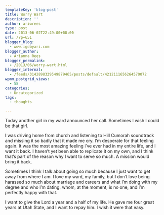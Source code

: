 ```yaml
---
templateKey: 'blog-post'
title: Worry Wart
description: ''
author: ariwrees
type: post
date: 2013-06-02T22:49:00+00:00
url: /?p=651
blogger_blog:
  - www.igobyari.com
blogger_author:
  - Arianna Rees
blogger_permalink:
  - /2013/06/worry-wart.html
blogger_internal:
  - /feeds/3142898329549879465/posts/default/4212111656264570072
wpmm_postgrid_views:
  - 58
categories:
  - Uncategorized
tags:
  - thoughts

---
```

Today another girl in my ward announced her call. Sometimes I wish I could be that girl.

I was driving home from church and listening to Hill Cumorah soundtrack and missing it so badly that it made me cry. I’m desperate for that feeling again. It was the most amazing feeling I’ve ever had in my entire life, and I want it back. I haven’t yet been able to replicate it on my own, and I think that’s part of the reason why I want to serve so much. A mission would bring it back.

Sometimes I think I talk about going so much because I just want to get away from where I am. I love my ward, my family, but I don’t love being harassed so much about marriage and careers and what I’m doing with my degree and who I’m dating, whom, at the moment, is no one, and I’m perfectly happy with that.

I want to give the Lord a year and a half of my life. He gave me four great years at Utah State, and I want to repay him. I wish it were that easy.